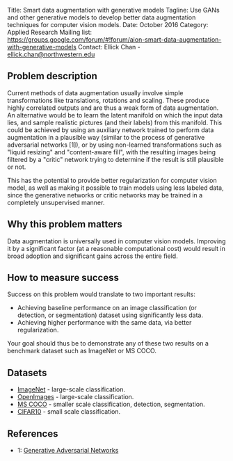 Title: Smart data augmentation with generative models
Tagline: Use GANs and other generative models to develop better data augmentation techniques for computer vision models.
Date: October 2016
Category: Applied Research
Mailing list: https://groups.google.com/forum/#!forum/aion-smart-data-augmentation-with-generative-models
Contact: Ellick Chan - ellick.chan@northwestern.edu


## Problem description

Current methods of data augmentation usually involve simple transformations like translations, rotations and scaling. These produce highly correlated outputs and are thus a weak form of data augmentation. An alternative would be to learn the latent manifold on which the input data lies, and sample realistic pictures (and their labels) from this manifold. This could be achieved by using an auxiliary network trained to perform data augmentation in a plausible way (similar to the process of generative adversarial networks [1]), or by using non-learned transformations such as "liquid resizing" and "content-aware fill", with the resulting images being filtered by a "critic" network trying to determine if the result is still plausible or not.

This has the potential to provide better regularization for computer vision model, as well as making it possible to train models using less labeled data, since the generative networks or critic networks may be trained in a completely unsupervised manner.


## Why this problem matters

Data augmentation is universally used in computer vision models. Improving it by a significant factor (at a reasonable computational cost) would result in broad adoption and significant gains across the entire field.


## How to measure success

Success on this problem would translate to two important results:

- Achieving baseline performance on an image classification (or detection, or segmentation) dataset using significantly less data.
- Achieving higher performance with the same data, via better regularization.

Your goal should thus be to demonstrate any of these two results on a benchmark dataset such as ImageNet or MS COCO.


## Datasets

- [ImageNet](http://image-net.org) - large-scale classification.
- [OpenImages](https://github.com/openimages/dataset) - large-scale classification.
- [MS COCO](http://mscoco.org/) - smaller scale classification, detection, segmentation.
- [CIFAR10](https://www.cs.toronto.edu/~kriz/cifar.html) - small scale classification.


## References

- 1: [Generative Adversarial Networks](https://arxiv.org/abs/1406.2661)